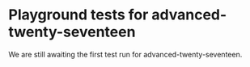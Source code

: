 # Playground tests for advanced-twenty-seventeen
We are still awaiting the first test run for advanced-twenty-seventeen.
